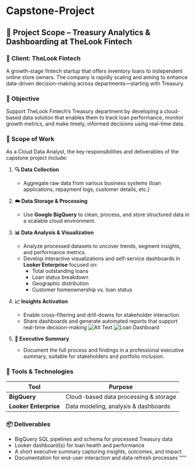 # Capstone-Project
## 📌 Project Scope – Treasury Analytics & Dashboarding at TheLook Fintech

### 🏢 Client: TheLook Fintech  
A growth-stage fintech startup that offers inventory loans to independent online store owners. The company is rapidly scaling and aiming to enhance data-driven decision-making across departments—starting with Treasury.

### 🎯 Objective

Support TheLook Fintech’s Treasury department by developing a cloud-based data solution that enables them to track loan performance, monitor growth metrics, and make timely, informed decisions using real-time data.

### 🧩 Scope of Work

As a Cloud Data Analyst, the key responsibilities and deliverables of the capstone project include:

1. **🔍 Data Collection**  
   - Aggregate raw data from various business systems (loan applications, repayment logs, customer details, etc.)

2. **☁️ Data Storage & Processing**  
   - Use **Google BigQuery** to clean, process, and store structured data in a scalable cloud environment.

3. **📊 Data Analysis & Visualization**  
   - Analyze processed datasets to uncover trends, segment insights, and performance metrics.
   - Develop interactive visualizations and self-service dashboards in **Looker Enterprise** focused on:
     - Total outstanding loans
     - Loan status breakdown
     - Geographic distribution
     - Customer homeownership vs. loan status

4. **📈 Insights Activation**  
   - Enable cross-filtering and drill-downs for stakeholder interaction
   - Share dashboards and generate automated reports that support real-time decision-making
     ![Alt Text](path/to/TheLook_Lending_Insights.jpg)
     ![Loan Dashboard](images/TheLook_Lending_Insights.jpg.png)


5. **📝 Executive Summary**  
   - Document the full process and findings in a professional executive summary, suitable for stakeholders and portfolio inclusion.

### 🔧 Tools & Technologies

| Tool                  | Purpose                               |
|-----------------------|---------------------------------------|
| **BigQuery**          | Cloud-based data processing & storage |
| **Looker Enterprise** | Data modeling, analysis & dashboards  |

### 📦 Deliverables

- BigQuery SQL pipelines and schema for processed Treasury data
- Looker dashboard(s) for loan health and performance
- A short executive summary capturing insights, outcomes, and impact
- Documentation for end-user interaction and data refresh processes
"""


